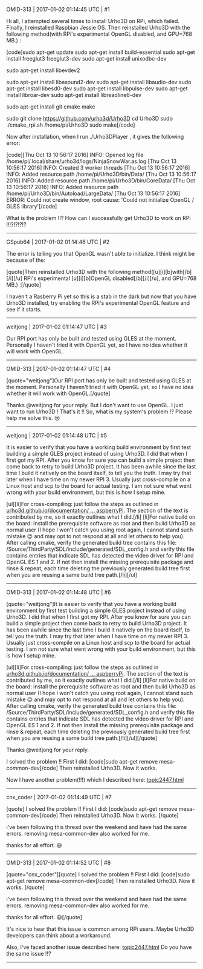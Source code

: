 OMID-313 | 2017-01-02 01:14:45 UTC | #1

Hi all,
I attempted several times to install Urho3D on RPi, which failed.
Finally, I reinstalled Raspbian Jessie OS.
Then reinstalled Urho3D with the following method(with RPi's experimental OpenGL disabled, and GPU=768 MB.) :

[code]sudo apt-get update
sudo apt-get install build-essential
sudo apt-get install freeglut3 freeglut3-dev
sudo apt-get install unixodbc-dev

sudo apt-get install libevdev2

sudo apt-get install libasound2-dev
sudo apt-get install libaudio-dev
sudo apt-get install libesd0-dev
sudo apt-get install libpulse-dev
sudo apt-get install libroar-dev
sudo apt-get install libreadline6-dev

sudo apt-get install git cmake make

sudo git clone https://github.com/urho3d/Urho3D
cd Urho3D
sudo ./cmake_rpi.sh /home/pi/Urho3D
sudo make[/code]

Now after installation, when I run ./Urho3DPlayer , it gives the following error:

[code][Thu Oct 13 10:56:17 2016] INFO: Opened log file /home/pi/.local/share/urho3d/logs/NinjaSnowWar.as.log
[Thu Oct 13 10:56:17 2016] INFO: Created 3 worker threads
[Thu Oct 13 10:56:17 2016] INFO: Added resource path /home/pi/Urho3D/bin/Data/
[Thu Oct 13 10:56:17 2016] INFO: Added resource path /home/pi/Urho3D/bin/CoreData/
[Thu Oct 13 10:56:17 2016] INFO: Added resource path /home/pi/Urho3D/bin/Autoload/LargeData/
[Thu Oct 13 10:56:17 2016] ERROR: Could not create window, root cause: 'Could not initialize OpenGL / GLES library'[/code]

What is the problem !!?
How can I successfully get Urho3D to work on RPi !!!?!?!?!?

-------------------------

GSpub64 | 2017-01-02 01:14:46 UTC | #2

The error is telling you that OpenGL wasn't able to initialize. I think might be because of the:

[quote]Then reinstalled Urho3D with the following method([u][i][b]with[/b][/i][/u] RPi's experimental [u][i][b]OpenGL disabled[/b][/i][/u], and GPU=768 MB.) :[/quote]

I haven't a Rasberry Pi yet so this is a stab in the dark but now that you have Urho3D installed, try enabling the RPi's experimental OpenGL feature and see if it starts.

-------------------------

weitjong | 2017-01-02 01:14:47 UTC | #3

Our RPI port has only be built and tested using GLES at the moment. Personally I haven't tried it with OpenGL yet, so I have no idea whether it will work with OpenGL.

-------------------------

OMID-313 | 2017-01-02 01:14:47 UTC | #4

[quote="weitjong"]Our RPI port has only be built and tested using GLES at the moment. Personally I haven't tried it with OpenGL yet, so I have no idea whether it will work with OpenGL.[/quote]

Thanks @weitjong for your reply.
But I don't want to use OpenGL. I just want to run Urho3D ! That's it !!
So, what is my system's problem !?
Please help me solve this.  :cry:

-------------------------

weitjong | 2017-01-02 01:14:48 UTC | #5

It is easier to verify that you have a working build environment by first test building a simple GLES project instead of using Urho3D. I did that when I first got my RPI. After you know for sure you can build a simple project then come back to retry to build Urho3D project. It has been awhile since the last time I build it natively on the board itself, to tell you the truth. I may try that later when I have time on my newer RPI 3. Usually just cross-compile on a Linux host and scp to the board for actual testing. I am not sure what went wrong with your build environment, but this is how I setup mine.

[ul][li]For cross-compiling: just follow the steps as outlined in [urho3d.github.io/documentation/ ... aspberryPi](https://urho3d.github.io/documentation/HEAD/_building.html#Building_RaspberryPi). The section of the text is contributed by me, so it exactly outlines what I did.[/li]
[li]For native build on the board: install the prerequisite software as root and then build Urho3D as normal user (I hope I won't catch you using root again, I cannot stand such mistake :wink: and may opt to not respond at all and let others to help you). After calling cmake, verify the generated build tree contains this file: <your-build-tree>/Source/ThirdParty/SDL/include/generated/SDL_config.h and verify this file contains entries that indicate SDL has detected the video driver for RPI and OpenGL ES 1 and 2. If not then install the missing prerequisite package and rinse & repeat, each time deleting the previously generated build tree first when you are reusing a same build tree path.[/li][/ul]

-------------------------

OMID-313 | 2017-01-02 01:14:48 UTC | #6

[quote="weitjong"]It is easier to verify that you have a working build environment by first test building a simple GLES project instead of using Urho3D. I did that when I first got my RPI. After you know for sure you can build a simple project then come back to retry to build Urho3D project. It has been awhile since the last time I build it natively on the board itself, to tell you the truth. I may try that later when I have time on my newer RPI 3. Usually just cross-compile on a Linux host and scp to the board for actual testing. I am not sure what went wrong with your build environment, but this is how I setup mine.

[ul][li]For cross-compiling: just follow the steps as outlined in [urho3d.github.io/documentation/ ... aspberryPi](https://urho3d.github.io/documentation/HEAD/_building.html#Building_RaspberryPi). The section of the text is contributed by me, so it exactly outlines what I did.[/li]
[li]For native build on the board: install the prerequisite software as root and then build Urho3D as normal user (I hope I won't catch you using root again, I cannot stand such mistake :wink: and may opt to not respond at all and let others to help you). After calling cmake, verify the generated build tree contains this file: <your-build-tree>/Source/ThirdParty/SDL/include/generated/SDL_config.h and verify this file contains entries that indicate SDL has detected the video driver for RPI and OpenGL ES 1 and 2. If not then install the missing prerequisite package and rinse & repeat, each time deleting the previously generated build tree first when you are reusing a same build tree path.[/li][/ul][/quote]

Thanks @weitjong for your reply.

I solved the problem !!
First I did:
[code]sudo apt-get remove mesa-common-dev[/code]
Then reinstalled Urho3D.
Now it works.

Now I have another problem(!!!) which I described here:
[topic2447.html](http://discourse.urho3d.io/t/keyboard-keys-not-working-on-rpi-platform/2335/1)

-------------------------

cnx_coder | 2017-01-02 01:14:49 UTC | #7

[quote]
I solved the problem !!
First I did:
[code]sudo apt-get remove mesa-common-dev[/code]
Then reinstalled Urho3D.
Now it works.
[/quote]

i've been following this thread over the weekend and have had the same errors. removing mesa-common-dev also worked for me.

thanks for all effort.  :smiley:

-------------------------

OMID-313 | 2017-01-02 01:14:52 UTC | #8

[quote="cnx_coder"][quote]
I solved the problem !!
First I did:
[code]sudo apt-get remove mesa-common-dev[/code]
Then reinstalled Urho3D.
Now it works.
[/quote]

i've been following this thread over the weekend and have had the same errors. removing mesa-common-dev also worked for me.

thanks for all effort.  :smiley:[/quote]

It's nice to hear that this issue is common among RPi users.
Maybe Urho3D developers can think about a workaround.

Also, I've faced another issue described here: [topic2447.html](http://discourse.urho3d.io/t/keyboard-keys-not-working-on-rpi-platform/2335/1)
Do you have the same issue !!?

-------------------------

